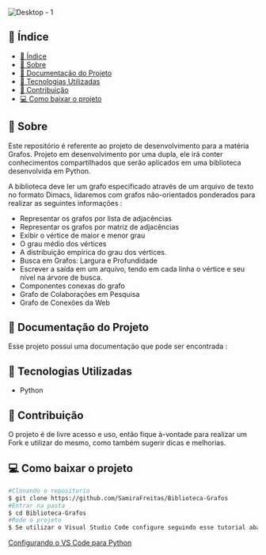 ![Desktop - 1](https://user-images.githubusercontent.com/73719899/126902859-80395699-49d9-43b1-837a-79235697fedc.png)

## 📜 Índice
- [📜 Índice](#-índice)
- [📝 Sobre](#-sobre)
- [👀 Documentação do Projeto](#-documentação-do-projeto)
- [👾 Tecnologias Utilizadas](#-tecnologias-utilizadas)
- [💞 Contribuição](#-contribuição)
- [💻 Como baixar o projeto](#-como-baixar-o-projeto)


## 📝 Sobre 
Este repositório é referente ao projeto de desenvolvimento para a matéria Grafos. Projeto em desenvolvimento por uma dupla, ele irá conter conhecimentos compartilhados que serão aplicados em uma biblioteca desenvolvida em Python.

A biblioteca deve ler um grafo especificado através de um arquivo de texto no formato Dimacs, lidaremos com grafos não-orientados ponderados para realizar as seguintes informações : 
- Representar os grafos  por lista de adjacências 
- Representar os grafos  por matriz de adjacências
- Exibir o vértice de maior e menor grau
- O grau médio dos vértices 
- A distribuição empírica do grau dos vértices.
- Busca em Grafos: Largura e Profundidade 
- Escrever a saída em um arquivo, tendo em cada linha o vértice e seu nível na  árvore de busca.
- Componentes conexas do grafo
- Grafo de Colaborações em Pesquisa
- Grafo de Conexões da Web

## 👀 Documentação do Projeto

Esse projeto possui uma documentação que pode ser encontrada : 


## 👾 Tecnologias Utilizadas 
- Python 

## 💞 Contribuição

 O projeto é de livre acesso e uso, então fique à-vontade para realizar um Fork e utilizar do mesmo, como também sugerir dicas e melhorias.
  
## 💻 Como baixar o projeto 

```bash
#Clonando o repositorio 
$ git clone https://github.com/SamiraFreitas/Biblioteca-Grafos
#Entrar na pasta
$ cd Biblioteca-Grafos 
#Rode o projeto 
$ Se utilizar o Visual Studio Code configure seguindo esse tutorial abaixo: 

```
[Configurando o VS Code para Python](https://www.youtube.com/watch?v=ZQ60SJDACuc)
